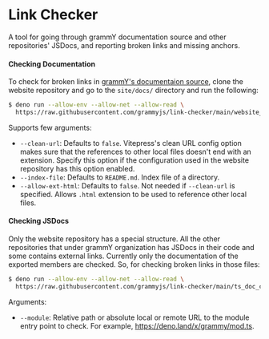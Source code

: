 # Link Checker

A tool for going through grammY documentation source and other repositories' JSDocs, and reporting broken links and missing
anchors.

#### Checking Documentation

To check for broken links in [grammY's documentaion source](https://github.com/grammyjs/website), clone the website repository and
go to the `site/docs/` directory and run the following:

```sh
$ deno run --allow-env --allow-net --allow-read \
  https://raw.githubusercontent.com/grammyjs/link-checker/main/website_cli.ts [root directory = '.']
```

Supports few arguments:

- `--clean-url`: Defaults to `false`. Vitepress's clean URL config option makes sure that the references to other local files
  doesn't end with an extension. Specify this option if the configuration used in the website repository has this option enabled.
- `--index-file`: Defaults to `README.md`. Index file of a directory.
- `--allow-ext-html`: Defaults to `false`. Not needed if `--clean-url` is specified. Allows `.html` extension to be used to
  reference other local files.

#### Checking JSDocs

Only the website repository has a special structure. All the other repositories that under grammY organization has JSDocs in their
code and some contains external links. Currently only the documentation of the exported members are checked. So, for checking
broken links in those files:

```sh
$ deno run --allow-env --allow-net --allow-read \
  https://raw.githubusercontent.com/grammyjs/link-checker/main/ts_doc_cli.ts --module <MODULE>
```

Arguments:

- `--module`: Relative path or absolute local or remote URL to the module entry point to check. For example,
  https://deno.land/x/grammy/mod.ts.
